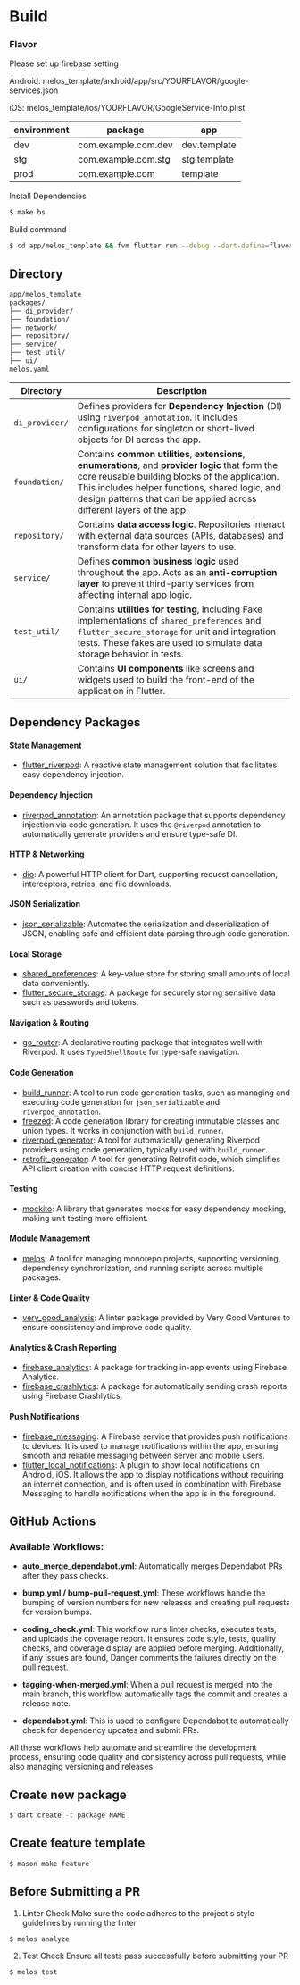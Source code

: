 # Build 

### Flavor
Please set up firebase setting

Android: melos_template/android/app/src/YOURFLAVOR/google-services.json


iOS: melos_template/ios/YOURFLAVOR/GoogleService-Info.plist

| environment | package        | app           |
| ---- | ------------------- | ------------------ |
| dev | com.example.com.dev | dev.template |
| stg | com.example.com.stg | stg.template |
| prod | com.example.com     | template   |

Install Dependencies
```sh
$ make bs
```

Build command
```sh
$ cd app/melos_template && fvm flutter run --debug --dart-define=flavor=YOURFLAVOR
```

##  Directory

```sh
app/melos_template
packages/
├── di_provider/    
├── foundation/     
├── network/         
├── repository/      
├── service/         
├── test_util/      
├── ui/             
melos.yaml          

```

| **Directory**       | **Description**                                                                                                                                                            |
|---------------------|----------------------------------------------------------------------------------------------------------------------------------------------------------------------------|
| `di_provider/`       | Defines providers for **Dependency Injection** (DI) using `riverpod_annotation`. It includes configurations for singleton or short-lived objects for DI across the app.   |
| `foundation/`        | Contains **common utilities**, **extensions**, **enumerations**, and **provider logic** that form the core reusable building blocks of the application. This includes helper functions, shared logic, and design patterns that can be applied across different layers of the app. |
| `repository/`       | Contains **data access logic**. Repositories interact with external data sources (APIs, databases) and transform data for other layers to use.                              |
| `service/`          | Defines **common business logic** used throughout the app. Acts as an **anti-corruption layer** to prevent third-party services from affecting internal app logic.          |
| `test_util/`        | Contains **utilities for testing**, including Fake implementations of `shared_preferences` and `flutter_secure_storage` for unit and integration tests. These fakes are used to simulate data storage behavior in tests. |
| `ui/`               | Contains **UI components** like screens and widgets used to build the front-end of the application in Flutter.                                                              |



## Dependency Packages

#### State Management
- [flutter_riverpod](https://pub.dev/packages/flutter_riverpod): A reactive state management solution that facilitates easy dependency injection.

#### Dependency Injection
- [riverpod_annotation](https://pub.dev/packages/riverpod_annotation): An annotation package that supports dependency injection via code generation. It uses the `@riverpod` annotation to automatically generate providers and ensure type-safe DI.

#### HTTP & Networking
- [dio](https://pub.dev/packages/dio): A powerful HTTP client for Dart, supporting request cancellation, interceptors, retries, and file downloads.

#### JSON Serialization
- [json_serializable](https://pub.dev/packages/json_serializable): Automates the serialization and deserialization of JSON, enabling safe and efficient data parsing through code generation.

#### Local Storage
- [shared_preferences](https://pub.dev/packages/shared_preferences): A key-value store for storing small amounts of local data conveniently.
- [flutter_secure_storage](https://pub.dev/packages/flutter_secure_storage): A package for securely storing sensitive data such as passwords and tokens.

#### Navigation & Routing
- [go_router](https://pub.dev/packages/go_router): A declarative routing package that integrates well with Riverpod. It uses `TypedShellRoute` for type-safe navigation.


#### Code Generation
- [build_runner](https://pub.dev/packages/build_runner): A tool to run code generation tasks, such as managing and executing code generation for `json_serializable` and `riverpod_annotation`.
- [freezed](https://pub.dev/packages/freezed): A code generation library for creating immutable classes and union types. It works in conjunction with `build_runner`.
- [riverpod_generator](https://pub.dev/packages/riverpod_generator): A tool for automatically generating Riverpod providers using code generation, typically used with `build_runner`.
- [retrofit_generator](https://pub.dev/packages/retrofit_generator): A tool for generating Retrofit code, which simplifies API client creation with concise HTTP request definitions.

#### Testing
- [mockito](https://pub.dev/packages/mockito): A library that generates mocks for easy dependency mocking, making unit testing more efficient.

#### Module Management
- [melos](https://pub.dev/packages/melos): A tool for managing monorepo projects, supporting versioning, dependency synchronization, and running scripts across multiple packages.

#### Linter & Code Quality
- [very_good_analysis](https://pub.dev/packages/very_good_analysis): A linter package provided by Very Good Ventures to ensure consistency and improve code quality.

#### Analytics & Crash Reporting
- [firebase_analytics](https://pub.dev/packages/firebase_analytics): A package for tracking in-app events using Firebase Analytics.
- [firebase_crashlytics](https://pub.dev/packages/firebase_crashlytics): A package for automatically sending crash reports using Firebase Crashlytics.

#### Push Notifications
- [firebase_messaging](https://pub.dev/packages/firebase_messaging): A Firebase service that provides push notifications to devices. It is used to manage notifications within the app, ensuring smooth and reliable messaging between server and mobile users.
- [flutter_local_notifications](https://pub.dev/packages/flutter_local_notifications): A plugin to show local notifications on Android, iOS. It allows the app to display notifications without requiring an internet connection, and is often used in combination with Firebase Messaging to handle notifications when the app is in the foreground.


## GitHub Actions

### Available Workflows:

- **auto_merge_dependabot.yml**: Automatically merges Dependabot PRs after they pass checks.
  
- **bump.yml / bump-pull-request.yml**: These workflows handle the bumping of version numbers for new releases and creating pull requests for version bumps.

- **coding_check.yml**: This workflow runs linter checks, executes tests, and uploads the coverage report. It ensures code style, tests, quality checks, and coverage display are applied before merging. Additionally, if any issues are found, Danger comments the failures directly on the pull request.

  
- **tagging-when-merged.yml**: When a pull request is merged into the main branch, this workflow automatically tags the commit and creates a release note.

- **dependabot.yml**: This is used to configure Dependabot to automatically check for dependency updates and submit PRs.

All these workflows help automate and streamline the development process, ensuring code quality and consistency across pull requests, while also managing versioning and releases.


## Create new package
```sh
$ dart create -t package NAME
```

## Create feature template
```sh
$ mason make feature
```

## Before Submitting a PR
1. Linter Check
Make sure the code adheres to the project's style guidelines by running the linter

```sh
$ melos analyze
```

2. Test Check
Ensure all tests pass successfully before submitting your PR

```sh
$ melos test
```
